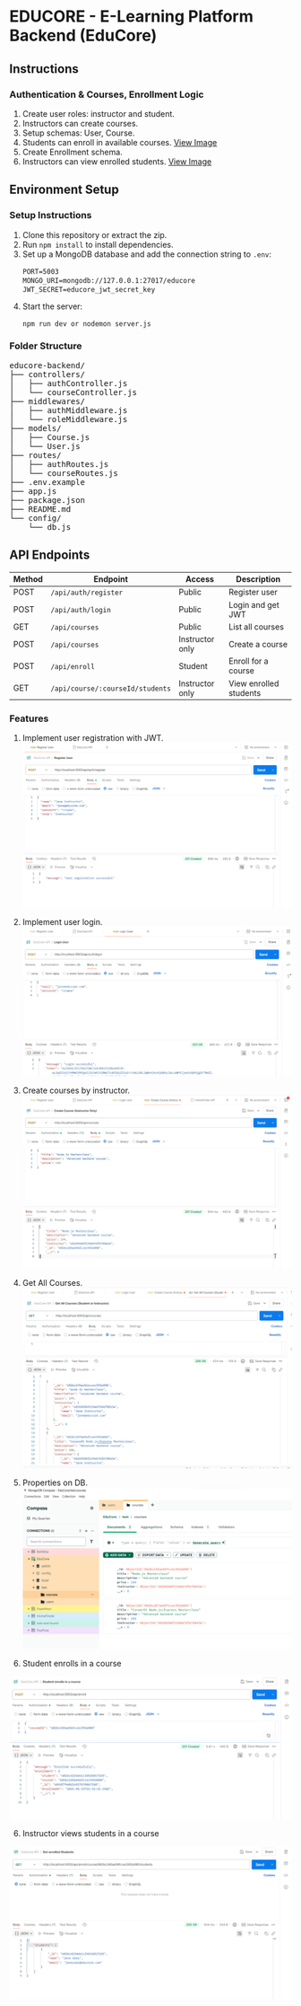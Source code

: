 # EDUCORE - E-Learning Platform Backend (EduCore) 
## Instructions
### Authentication & Courses, Enrollment Logic
1. Create user roles: instructor and student.
2. Instructors can create courses.
3. Setup schemas: User, Course. 
4. Students can enroll in available courses. [View Image](#enroll)
5. Create Enrollment schema.
6. Instructors can view enrolled students. [View Image](#view-enroll)

## Environment Setup
### Setup Instructions
1. Clone this repository or extract the zip.
2. Run `npm install` to install dependencies.
3. Set up a MongoDB database and add the connection string to `.env`:
   ```
   PORT=5003
   MONGO_URI=mongodb://127.0.0.1:27017/educore
   JWT_SECRET=educore_jwt_secret_key
   ```
4. Start the server:
   ```
   npm run dev or nodemon server.js
   ```

### Folder Structure
<pre>
educore-backend/
├── controllers/
│   ├── authController.js
│   └── courseController.js
├── middlewares/
│   ├── authMiddleware.js
│   └── roleMiddleware.js
├── models/
│   ├── Course.js
│   └── User.js
├── routes/
│   ├── authRoutes.js
│   └── courseRoutes.js
├── .env.example
├── app.js
├── package.json
├── README.md
└── config/
    └── db.js
</pre>


## API Endpoints

| Method | Endpoint              | Access           | Description                   |
| ------ | --------------------  | ---------------- | ----------------------------- |
| POST   | `/api/auth/register`  | Public           | Register user                 |
| POST   | `/api/auth/login`     | Public           | Login and get JWT             |
| GET    | `/api/courses   `     | Public           | List all courses              |
| POST   | `/api/courses   `     | Instructor only  | Create a course               |
| POST   | `/api/enroll    `     | Student          | Enroll for a course           |
| GET    | `/api/course/:courseId/students`     | Instructor only  | View enrolled students        |


### Features
1. Implement user registration with JWT.
![User Registration](screenshots/register.png)

2. Implement user login.
![User Login](screenshots/login.png)

2. Create courses by instructor.
![Create courses by instructor](screenshots/create-course.png)

3. Get All Courses.
![Get All Courses](screenshots/get-all-courses.png)

4. Properties on DB.
![Courses on DB](screenshots/coursesDB.png)

5. <p id="enroll">Student enrolls in a course</p>
![Student enrolls in a course](screenshots/enroll_course.png)

6. <p id="view-enroll">Instructor views students in a course</p>
![Instructor view student in a course](screenshots/view_student_in_a_course.png)